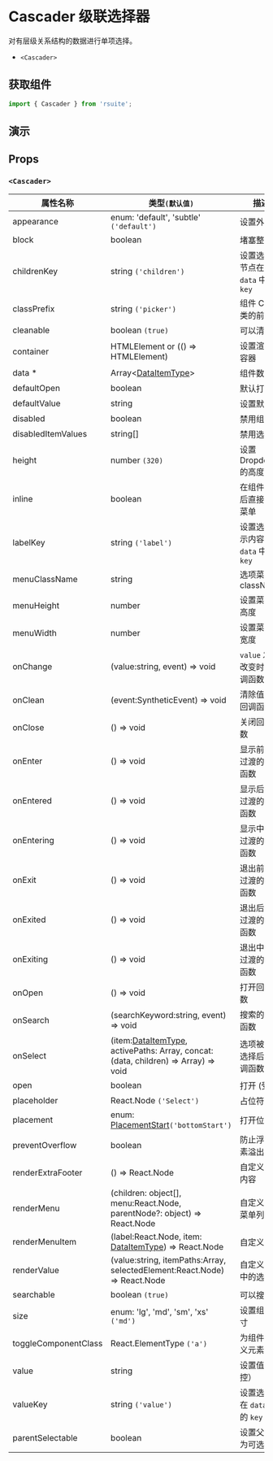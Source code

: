 # Cascader 级联选择器

对有层级关系结构的数据进行单项选择。

- `<Cascader>`

## 获取组件

```js
import { Cascader } from 'rsuite';
```

## 演示

<!--{demo}-->

## Props

### `<Cascader>`

| 属性名称             | 类型`(默认值)`                                                                              | 描述                                 |
| -------------------- | ------------------------------------------------------------------------------------------- | ------------------------------------ |
| appearance           | enum: 'default', 'subtle' `('default')`                                                     | 设置外观                             |
| block                | boolean                                                                                     | 堵塞整行                             |
| childrenKey          | string `('children')`                                                                       | 设置选项子节点在 `data` 中的 `key`   |
| classPrefix          | string `('picker')`                                                                         | 组件 CSS 类的前缀                    |
| cleanable            | boolean `(true)`                                                                            | 可以清除                             |
| container            | HTMLElement or (() => HTMLElement)                                                          | 设置渲染的容器                       |
| data \*              | Array&lt;[DataItemType](#types)&gt;                                                         | 组件数据                             |
| defaultOpen          | boolean                                                                                     | 默认打开                             |
| defaultValue         | string                                                                                      | 设置默认值                           |
| disabled             | boolean                                                                                     | 禁用组件                             |
| disabledItemValues   | string[]                                                                                    | 禁用选项                             |
| height               | number `(320)`                                                                              | 设置 Dropdown 的高度                 |
| inline               | boolean                                                                                     | 在组件初始后直接展示菜单             |
| labelKey             | string `('label')`                                                                          | 设置选项显示内容在 `data` 中的 `key` |
| menuClassName        | string                                                                                      | 选项菜单的 className                 |
| menuHeight           | number                                                                                      | 设置菜单的高度                       |
| menuWidth            | number                                                                                      | 设置菜单的宽度                       |
| onChange             | (value:string, event) => void                                                               | `value` 发生改变时的回调函数         |
| onClean              | (event:SyntheticEvent) => void                                                              | 清除值后的回调函数                   |
| onClose              | () => void                                                                                  | 关闭回调函数                         |
| onEnter              | () => void                                                                                  | 显示前动画过渡的回调函数             |
| onEntered            | () => void                                                                                  | 显示后动画过渡的回调函数             |
| onEntering           | () => void                                                                                  | 显示中动画过渡的回调函数             |
| onExit               | () => void                                                                                  | 退出前动画过渡的回调函数             |
| onExited             | () => void                                                                                  | 退出后动画过渡的回调函数             |
| onExiting            | () => void                                                                                  | 退出中动画过渡的回调函数             |
| onOpen               | () => void                                                                                  | 打开回调函数                         |
| onSearch             | (searchKeyword:string, event) => void                                                       | 搜索的回调函数                       |
| onSelect             | (item:[DataItemType](#types), activePaths: Array, concat:(data, children) => Array) => void | 选项被点击选择后的回调函数           |
| open                 | boolean                                                                                     | 打开 (受控)                          |
| placeholder          | React.Node `('Select')`                                                                     | 占位符                               |
| placement            | enum: [PlacementStart](#types)`('bottomStart')`                                             | 打开位置                             |
| preventOverflow      | boolean                                                                                     | 防止浮动元素溢出                     |
| renderExtraFooter    | () => React.Node                                                                            | 自定义页脚内容                       |
| renderMenu           | (children: object[], menu:React.Node, parentNode?: object) => React.Node                    | 自定义渲染菜单列表                   |
| renderMenuItem       | (label:React.Node, item: [DataItemType](#types)) => React.Node                              | 自定义选项                           |
| renderValue          | (value:string, itemPaths:Array, selectedElement:React.Node) => React.Node                   | 自定义被选中的选项                   |
| searchable           | boolean `(true)`                                                                            | 可以搜索                             |
| size                 | enum: 'lg', 'md', 'sm', 'xs' `('md')`                                                       | 设置组件尺寸                         |
| toggleComponentClass | React.ElementType `('a')`                                                                   | 为组件自定义元素类型                 |
| value                | string                                                                                      | 设置值（受控）                       |
| valueKey             | string `('value')`                                                                          | 设置选项值在 `data` 中的 `key`       |
| parentSelectable     | boolean                                                                                     | 设置父节点为可选                     |
